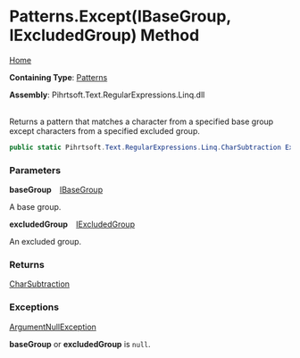 # Patterns\.Except\(IBaseGroup, IExcludedGroup\) Method

[Home](../../../../../../README.md)

**Containing Type**: [Patterns](../README.md)

**Assembly**: Pihrtsoft\.Text\.RegularExpressions\.Linq\.dll

\
Returns a pattern that matches a character from a specified base group except characters from a specified excluded group\.

```csharp
public static Pihrtsoft.Text.RegularExpressions.Linq.CharSubtraction Except(Pihrtsoft.Text.RegularExpressions.Linq.IBaseGroup baseGroup, Pihrtsoft.Text.RegularExpressions.Linq.IExcludedGroup excludedGroup)
```

### Parameters

**baseGroup** &ensp; [IBaseGroup](../../IBaseGroup/README.md)

A base group\.

**excludedGroup** &ensp; [IExcludedGroup](../../IExcludedGroup/README.md)

An excluded group\.

### Returns

[CharSubtraction](../../CharSubtraction/README.md)

### Exceptions

[ArgumentNullException](https://docs.microsoft.com/en-us/dotnet/api/system.argumentnullexception)

**baseGroup** or **excludedGroup** is `null`\.

